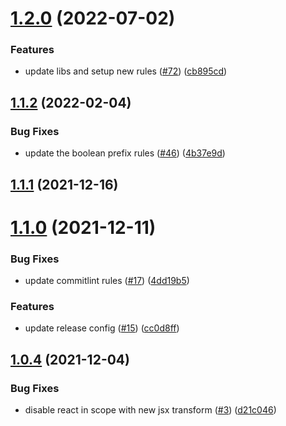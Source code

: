 # [1.2.0](https://github.com/tsyirvo/eslint-config-tsyirvo-react-native/compare/v1.1.2...v1.2.0) (2022-07-02)


### Features

* update libs and setup new rules ([#72](https://github.com/tsyirvo/eslint-config-tsyirvo-react-native/issues/72)) ([cb895cd](https://github.com/tsyirvo/eslint-config-tsyirvo-react-native/commit/cb895cdb598d1f025d3d53bd571b6c730bb17889))

## [1.1.2](https://github.com/tsyirvo/eslint-config-tsyirvo-react-native/compare/v1.1.1...v1.1.2) (2022-02-04)


### Bug Fixes

* update the boolean prefix rules ([#46](https://github.com/tsyirvo/eslint-config-tsyirvo-react-native/issues/46)) ([4b37e9d](https://github.com/tsyirvo/eslint-config-tsyirvo-react-native/commit/4b37e9d20c24f4affac8020b31f3ceb36cdc0ccb))

## [1.1.1](https://github.com/tsyirvo/eslint-config-tsyirvo-react-native/compare/v1.1.0...v1.1.1) (2021-12-16)

# [1.1.0](https://github.com/tsyirvo/eslint-config-tsyirvo-react-native/compare/v1.0.4...v1.1.0) (2021-12-11)


### Bug Fixes

* update commitlint rules ([#17](https://github.com/tsyirvo/eslint-config-tsyirvo-react-native/issues/17)) ([4dd19b5](https://github.com/tsyirvo/eslint-config-tsyirvo-react-native/commit/4dd19b5008847abf93a76f944e8b35d3bc37b268))


### Features

* update release config ([#15](https://github.com/tsyirvo/eslint-config-tsyirvo-react-native/issues/15)) ([cc0d8ff](https://github.com/tsyirvo/eslint-config-tsyirvo-react-native/commit/cc0d8ff8def4a81bdff8fdd056b81e27d87f7e74))

## [1.0.4](https://github.com/tsyirvo/eslint-config-tsyirvo-react-native/compare/v1.0.3...v1.0.4) (2021-12-04)


### Bug Fixes

* disable react in scope with new jsx transform ([#3](https://github.com/tsyirvo/eslint-config-tsyirvo-react-native/issues/3)) ([d21c046](https://github.com/tsyirvo/eslint-config-tsyirvo-react-native/commit/d21c046189623464f3fd5a4a988e93eac0dd8834))
